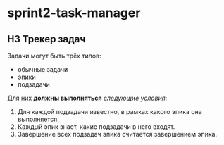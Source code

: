 # sprint2-task-manager
H3 Трекер задач
---  
  
Задачи могут быть трёх типов: 
* обычные задачи
* эпики 
* подзадачи  

Для них **должны выполняться** _следующие условия_:
1. Для каждой подзадачи известно, в рамках какого эпика она выполняется.
2. Каждый эпик знает, какие подзадачи в него входят.
3. Завершение всех подзадач эпика считается завершением эпика.
